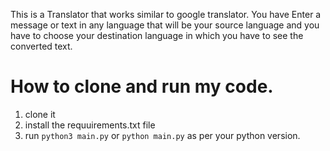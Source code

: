 This is a Translator that works similar to google translator.
You have Enter a message or text in any language that will be your source language and you have to choose your destination language in which you have to see the converted text.


# How to clone and run my code.
1. clone it
2. install the requuirements.txt file
3. run ```python3 main.py``` or ```python main.py``` as per your python version.
